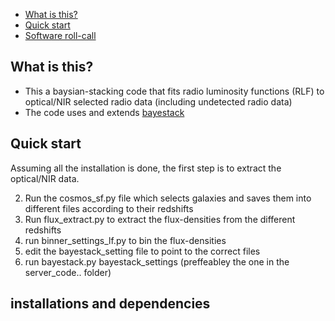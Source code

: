 * [What is this?](README.md#what-is-this)
* [Quick start](README.md#quick-start)
* [Software roll-call]()

## What is this?
* This a baysian-stacking code that fits radio luminosity functions (RLF) to optical/NIR selected radio data (including undetected radio data)
* The code uses and extends [bayestack](https://github.com/jtlz2/bayestack)


## Quick start
Assuming all the installation is done, the first step is to extract the optical/NIR data.

2. Run the cosmos_sf.py file which selects galaxies and saves them into different files according to their redshifts
3. Run flux_extract.py to extract the flux-densities from the different redshifts
4. run binner_settings_lf.py to bin the flux-densities
5. edit the bayestack_setting file to point to the correct files
6. run bayestack.py bayestack_settings (preffeabley the one in the server_code.. folder)

## installations and dependencies
